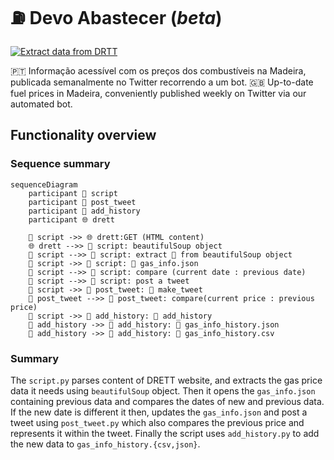 # ⛽️ Devo Abastecer (_beta_)

[![Extract data from DRTT](https://github.com/carlosrsabreu/devo-abastecer/actions/workflows/main.yml/badge.svg?branch=main)](https://github.com/carlosrsabreu/devo-abastecer/actions/workflows/main.yml)

🇵🇹 Informação acessível com os preços dos combustíveis na Madeira, publicada semanalmente no Twitter recorrendo a um bot.
🇬🇧 Up-to-date fuel prices in Madeira, conveniently published weekly on Twitter via our automated bot.

## Functionality overview

### Sequence summary

```mermaid
sequenceDiagram
    participant 🐍 script
    participant 🦜 post_tweet
    participant 🐍 add_history
    participant 🌐 drett

    🐍 script ->> 🌐 drett:GET (HTML content)
    🌐 drett -->> 🐍 script: beautifulSoup object
    🐍 script -->> 🐍 script: extract 📄 from beautifulSoup object
    🐍 script ->> 🐍 script: 💾 gas_info.json
    🐍 script -->> 🐍 script: compare (current date : previous date)
    🐍 script -->> 🐍 script: post a tweet
    🐍 script ->> 🦜 post_tweet: 📄 make_tweet
    🦜 post_tweet -->> 🦜 post_tweet: compare(current price : previous price)
    🐍 script ->> 🐍 add_history: 📄 add_history
    🐍 add_history ->> 🐍 add_history: 💾 gas_info_history.json
    🐍 add_history ->> 🐍 add_history: 💾 gas_info_history.csv

```

### Summary

The `script.py` parses content of DRETT website, and extracts the gas price data it needs using `beautifulSoup` object. Then it opens the `gas_info.json` containing previous data and compares the dates of new and previous data. If the new date is different it then, updates the `gas_info.json` and post a tweet using `post_tweet.py` which also compares the previous price and represents it within the tweet. Finally the script uses `add_history.py` to add the new data to `gas_info_history.{csv,json}`.
